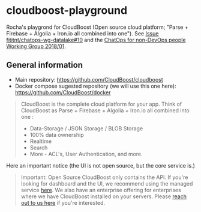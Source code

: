 # cloudboost-playground
Rocha's playgrond for CloudBoost (Open source cloud platform; "Parse + Firebase + Algolia + Iron.io all combined into one"). 
See [Issue fititnt/chatops-wg-datalake#10](https://github.com/fititnt/chatops-wg-datalake/issues/10) and
the [ChatOps for non-DevOps people Working Group 2018/01](https://github.com/fititnt/chatops-wg).

## General information

- Main repository: <https://github.com/CloudBoost/cloudboost>
- Docker compose sugested repository (we will use this one here): <https://github.com/CloudBoost/docker>

> CloudBoost is the complete cloud platform for your app. Think of CloudBoost as Parse + Firebase + Algolia + Iron.io all combined into one :
> 
> - Data-Storage / JSON Storage / BLOB Storage
> - 100% data ownership
> - Realtime
> - Search
> - More - ACL's, User Authentication, and more.

Here an important notice (the UI is not open source, but the core service is.)

> Important: Open Source CloudBoost only contains the API. If you're looking
for dashboard and the UI, we recommend using the managed service
[here](https://www.cloudboost.io/). We also have an enterprise offering for
enterprises where we have CloudBoost installed on your servers. Please
[reach out to us here](https://cloudboostio.typeform.com/to/Y4JOQD) if you're interested.

